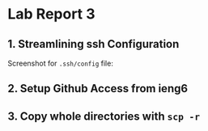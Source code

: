 # Lab Report 3

## 1. Streamlining ssh Configuration

Screenshot for ```.ssh/config``` file:

## 2. Setup Github Access from ieng6


## 3. Copy whole directories with ```scp -r```

